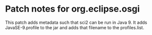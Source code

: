 # Patch notes for org.eclipse.osgi

This patch adds metadata such that sci2 can be run in Java 9. It adds JavaSE-9.profile to the jar and adds that filename to the profiles.list.
